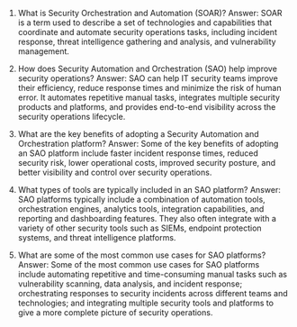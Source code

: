 1. What is Security Orchestration and Automation (SOAR)?
Answer: SOAR is a term used to describe a set of technologies and capabilities that coordinate and automate security operations tasks, including incident response, threat intelligence gathering and analysis, and vulnerability management.

2. How does Security Automation and Orchestration (SAO) help improve security operations?
Answer: SAO can help IT security teams improve their efficiency, reduce response times and minimize the risk of human error. It automates repetitive manual tasks, integrates multiple security products and platforms, and provides end-to-end visibility across the security operations lifecycle.

3. What are the key benefits of adopting a Security Automation and Orchestration platform?
Answer: Some of the key benefits of adopting an SAO platform include faster incident response times, reduced security risk, lower operational costs, improved security posture, and better visibility and control over security operations.

4. What types of tools are typically included in an SAO platform?
Answer: SAO platforms typically include a combination of automation tools, orchestration engines, analytics tools, integration capabilities, and reporting and dashboarding features. They also often integrate with a variety of other security tools such as SIEMs, endpoint protection systems, and threat intelligence platforms.

5. What are some of the most common use cases for SAO platforms?
Answer: Some of the most common use cases for SAO platforms include automating repetitive and time-consuming manual tasks such as vulnerability scanning, data analysis, and incident response; orchestrating responses to security incidents across different teams and technologies; and integrating multiple security tools and platforms to give a more complete picture of security operations.